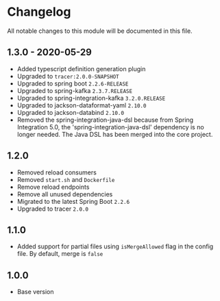 

# Changelog
All notable changes to this module will be documented in this file.

## 1.3.0 - 2020-05-29

- Added typescript definition generation plugin
- Upgraded to `tracer:2.0.0-SNAPSHOT`
- Upgraded to spring boot `2.2.6-RELEASE`
- Upgraded to spring-kafka `2.3.7.RELEASE`
- Upgraded to spring-integration-kafka `3.2.0.RELEASE`
- Upgraded to jackson-dataformat-yaml `2.10.0`
- Upgraded to jackson-databind `2.10.0`
- Removed the spring-integration-java-dsl because from Spring Integration 5.0, the 
  'spring-integration-java-dsl' dependency is no longer needed. The Java DSL has 
  been merged into  the core project.

## 1.2.0

- Removed reload consumers
- Removed `start.sh` and `Dockerfile`
- Remove reload endpoints
- Remove all unused dependencies
- Migrated to the latest Spring Boot `2.2.6`
- Upgraded to tracer `2.0.0`

## 1.1.0

- Added support for partial files using `isMergeAllowed` flag in the config file. By default, merge is `false`

## 1.0.0

- Base version
